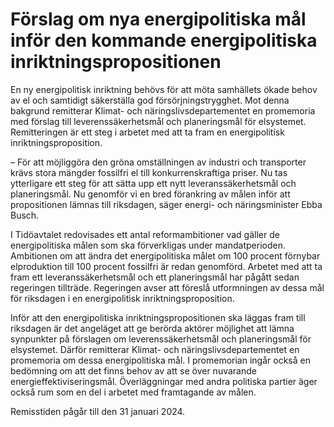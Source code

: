 # Förslag om nya energipolitiska mål inför den kommande energipolitiska inriktningspropositionen

En ny energipolitisk inriktning behövs för att möta samhällets ökade behov av el och samtidigt säkerställa god försörjningstrygghet. Mot denna bakgrund remitterar Klimat- och näringslivsdepartementet en promemoria med förslag till leverenssäkerhetsmål och planeringsmål för elsystemet. Remitteringen är ett steg i arbetet med att ta fram en energipolitisk inriktningsproposition.

– För att möjliggöra den gröna omställningen av industri och transporter krävs stora mängder fossilfri el till konkurrenskraftiga priser. Nu tas ytterligare ett steg för att sätta upp ett nytt leveranssäkerhetsmål och planeringsmål. Nu genomför vi en bred förankring av målen inför att propositionen lämnas till riksdagen, säger energi- och näringsminister Ebba Busch.

I Tidöavtalet redovisades ett antal reformambitioner vad gäller de energipolitiska målen som ska förverkligas under mandatperioden. Ambitionen om att ändra det energipolitiska målet om 100 procent förnybar elproduktion till 100 procent fossilfri är redan genomförd. Arbetet med att ta fram ett leveranssäkerhetsmål och ett planeringsmål har pågått sedan regeringen tillträde. Regeringen avser att föreslå utformningen av dessa mål för riksdagen i en energipolitisk inriktningsproposition.

Inför att den energipolitiska inriktningspropositionen ska läggas fram till riksdagen är det angeläget att ge berörda aktörer möjlighet att lämna synpunkter på förslagen om leverenssäkerhetsmål och planeringsmål för elsystemet. Därför remitterar Klimat- och näringslivsdepartementet en promemoria om dessa energipolitiska mål. I promemorian ingår också en bedömning om att det finns behov av att se över nuvarande energieffektiviseringsmål. Överläggningar med andra politiska partier äger också rum som en del i arbetet med framtagande av målen.

Remisstiden pågår till den 31 januari 2024.
